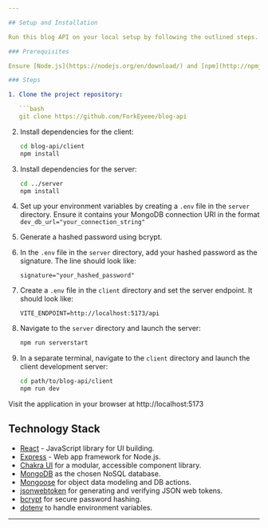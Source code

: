 ```yaml
---

## Setup and Installation

Run this blog API on your local setup by following the outlined steps.

### Prerequisites

Ensure [Node.js](https://nodejs.org/en/download/) and [npm](http://npmjs.com) are installed on your machine.

### Steps

1. Clone the project repository:

   ```bash
   git clone https://github.com/ForkEyeee/blog-api
   ```

2. Install dependencies for the client:

   ```bash
   cd blog-api/client
   npm install
   ```

3. Install dependencies for the server:

   ```bash
   cd ../server
   npm install
   ```

4. Set up your environment variables by creating a `.env` file in the `server` directory. Ensure it contains your MongoDB connection URI in the format `dev_db_url="your_connection_string"`

5. Generate a hashed password using bcrypt.

6. In the `.env` file in the `server` directory, add your hashed password as the signature. The line should look like:

   ```
   signature="your_hashed_password"
   ```

7. Create a `.env` file in the `client` directory and set the server endpoint. It should look like:

   ```
   VITE_ENDPOINT=http://localhost:5173/api
   ```

8. Navigate to the `server` directory and launch the server:

   ```bash
   npm run serverstart
   ```

9. In a separate terminal, navigate to the `client` directory and launch the client development server:

   ```bash
   cd path/to/blog-api/client
   npm run dev
   ```

Visit the application in your browser at http://localhost:5173

## Technology Stack
- [React](https://reactjs.org/) - JavaScript library for UI building.
- [Express](https://expressjs.com/) - Web app framework for Node.js.
- [Chakra UI](https://chakra-ui.com/) for a modular, accessible component library.
- [MongoDB](https://www.mongodb.com/) as the chosen NoSQL database.
- [Mongoose](https://mongoosejs.com/) for object data modeling and DB actions.
- [jsonwebtoken](https://www.npmjs.com/package/jsonwebtoken) for generating and verifying JSON web tokens.
- [bcrypt](https://www.npmjs.com/package/bcrypt) for secure password hashing.
- [dotenv](https://www.npmjs.com/package/dotenv) to handle environment variables.

---
```

